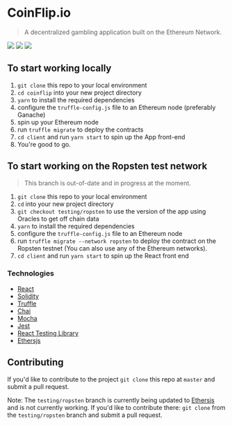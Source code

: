 # CoinFlip.io

> A decentralized gambling application built on the Ethereum Network.

<img src="https://img.shields.io/github/license/santdeleon/coinflip" />
<img src="https://img.shields.io/github/package-json/v/santdeleon/coinflip" />
<img src="https://img.shields.io/badge/-%2361dafb.svg?&style=for-the-badge&logo=react&logoColor=white" />

## To start working locally

1. `git clone` this repo to your local environment
2. `cd coinflip` into your new project directory
3. `yarn` to install the required dependencies
4. configure the `truffle-config.js` file to an Ethereum node (preferably Ganache)
5. spin up your Ethereum node
6. run `truffle migrate` to deploy the contracts
7. `cd client` and run `yarn start` to spin up the App front-end
8. You're good to go.

## To start working on the Ropsten test network

> This branch is out-of-date and in progress at the moment.

1. `git clone` this repo to your local environment
2. `cd` into your new project directory
3. `git checkout testing/ropsten` to use the version of the app using Oracles
   to get off chain data
4. `yarn` to install the required dependencies
5. configure the `truffle-config.js` file to an Ethereum node
6. run `truffle migrate --network ropsten` to deploy the contract on the Ropsten testnet (You can also use any of the Ethereum networks).
7. `cd client` and run `yarn start` to spin up the React front end

### Technologies

- [React](https://reactjs.org/)
- [Solidity](https://solidity.readthedocs.io/en/v0.6.10/)
- [Truffle](https://www.trufflesuite.com/)
- [Chai](https://www.chaijs.com/)
- [Mocha](https://mochajs.org/)
- [Jest](https://jestjs.io/)
- [React Testing Library](https://testing-library.com/docs/react-testing-library/intro)
- [Ethersjs](https://docs.ethers.io/v5/)

## Contributing

If you'd like to contribute to the project `git clone` this repo at `master` and submit a pull request.

Note: The `testing/ropsten` branch is currently being updated to [Ethersjs](https://docs.ethers.io/v5/) and is not currently working. If you'd like to contribute there: `git clone` from the `testing/ropsten` branch and submit a pull request.

